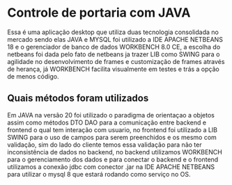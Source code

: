 # Controle de portaria com JAVA
Essa é uma aplicação desktop que utiliza duas tecnologia consolidada no mercado sendo elas JAVA e MYSQL
foi utilizado a IDE APACHE NETBEANS 18 e o gerenciador de banco de dados WORKBENCH 8.0 CE, a escolha do netbeans foi dada pelo 
fato de netbeans ja trazer LIB como SWING para o agilidade no desenvolvimento de frames e customização de frames através de herança,
já WORKBENCH facilita visualmente em testes e trás a opção de menos código.
## Quais métodos foram utilizados
Em JAVA na versão 20 foi utilizado o paradigma de orientaçao a objetos assim como métodos DTO DAO para a comunicação entre backend e
frontend o qual tem interação com usuario, no frontend foi utilizado a LIB SWING para o uso de campos para serem preenchidos e os 
mesmo com validação, sim do lado do cliente temos essa validação para não ter inconsistência de dados no backend, no backend 
utilizamos WORKBENCH para o gerenciamento dos dados e para conectar o backend e o frontend utilizamos a conexão jdbc com conector .jar
na IDE APACHE NETBEANS para utilizar o mysql 8 que estará rodando como serviço no OS.
###
